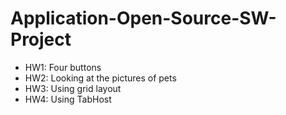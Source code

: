 # Application-Open-Source-SW-Project

- HW1: Four buttons
- HW2: Looking at the pictures of pets
- HW3: Using grid layout
- HW4: Using TabHost
